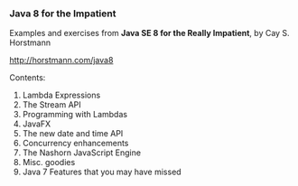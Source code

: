 ### Java 8 for the Impatient 

Examples and exercises from **Java SE 8 for the Really Impatient**, by Cay S. Horstmann

http://horstmann.com/java8

Contents:

1. Lambda Expressions
2. The Stream API
3. Programming with Lambdas
4. JavaFX
5. The new date and time API
6. Concurrency enhancements
7. The Nashorn JavaScript Engine
8. Misc. goodies
9. Java 7 Features that you may have missed
